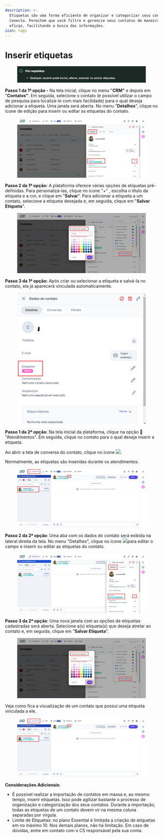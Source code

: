 ```yaml
---
description: >-
  Etiquetas são uma forma eficiente de organizar e categorizar seus contatos na
  Conecta. Permitem que você filtre e gerencie seus contatos de maneira mais
  eficaz, facilitando a busca das informações.
icon: tags
---
```


# Inserir etiquetas

<figure><img src="../../../.gitbook/assets/image (70).png" alt=""><figcaption></figcaption></figure>

**Passo 1 da 1ª opção -** Na tela inicial, clique no menu "**CRM"** e depois em "**Contatos"**. Em seguida, selecione o contato (é possível utilizar o campo de pesquisa para localizá-lo com mais facilidade) para o qual deseja adicionar a etiqueta. Uma janela será aberta. No menu "**Detalhes**", clique no ícone de edição para inserir ou editar as etiquetas do contato.

<figure><img src="../../../.gitbook/assets/Passo  1.jpg" alt=""><figcaption></figcaption></figure>

**Passo 2 da 1ª opção:** A plataforma oferece várias opções de etiquetas pré-definidas. Para personalizá-las, clique no ícone "+" , escolha o título da etiqueta e a cor, e clique em "**Salvar**". Para adicionar a etiqueta a um contato, selecione a etiqueta desejada e, em seguida, clique em "**Salvar Etiqueta**".

<figure><img src="../../../.gitbook/assets/Passo 2 de 1.jpg" alt=""><figcaption></figcaption></figure>

**Passo 3 da 1ª opção:** Após criar ou selecionar a etiqueta e salvá-la no contato, ela já aparecerá vinculada automaticamente.

<figure><img src="../../../.gitbook/assets/image (73).png" alt=""><figcaption></figcaption></figure>

**Passo 1 da 2ª opção:** Na tela inicial da plataforma, clique na opção 💬 "Atendimentos". Em seguida, clique no contato para o qual deseja inserir a etiqueta.

Ao abrir a tela de conversa do contato, clique no ícone ![](https://docs.helena.app/~gitbook/image?url=https%3A%2F%2F3176979156-files.gitbook.io%2F%7E%2Ffiles%2Fv0%2Fb%2Fgitbook-x-prod.appspot.com%2Fo%2Fspaces%252F3HTAyLM7hzj1t6Nt4ii2%252Fuploads%252FpWUSRo7FcdG7GmTdYDRs%252Fimage.png%3Falt%3Dmedia%26token%3D10468960-8577-4b7c-9772-896a856bbed5\&width=300\&dpr=4\&quality=100\&sign=425987a\&sv=2).

Normalmente, as etiquetas são inseridas durante os atendimentos.

<figure><img src="../../../.gitbook/assets/Passo 1 de 2.jpg" alt=""><figcaption></figcaption></figure>

**Passo 2 da 2ª opção**: Uma aba com os dados do contato será exibida na lateral direita da tela. No menu "Detalhes", clique no ícone ![](https://docs.helena.app/~gitbook/image?url=https%3A%2F%2F3176979156-files.gitbook.io%2F%7E%2Ffiles%2Fv0%2Fb%2Fgitbook-x-prod.appspot.com%2Fo%2Fspaces%252F3HTAyLM7hzj1t6Nt4ii2%252Fuploads%252F1dMYbEpXpq0n7z8XwdzT%252Fimage.png%3Falt%3Dmedia%26token%3D47bad4f1-eee1-4a32-b6d0-a39d0dc3cfb3\&width=300\&dpr=4\&quality=100\&sign=c0af8770\&sv=2)para editar o campo e inserir ou editar as etiquetas do contato.

<figure><img src="../../../.gitbook/assets/2 de 2.jpg" alt=""><figcaption></figcaption></figure>

**Passo 3 da 2ª opção**: Uma nova janela com as opções de etiquetas cadastradas será aberta. Selecione a(s) etiqueta(s) que deseja atrelar ao contato e, em seguida, clique em "**Salvar Etiqueta**".

<figure><img src="../../../.gitbook/assets/Passo 2 de 1 (1).jpg" alt=""><figcaption></figcaption></figure>

Veja como fica a visualização de um contato que possui uma etiqueta vinculada a ele.

<figure><img src="../../../.gitbook/assets/Passo 1 de 2 (1).jpg" alt=""><figcaption></figcaption></figure>

**Considerações Adicionais**:

* É possível realizar a importação de contatos em massa e, ao mesmo tempo, inserir etiquetas. Isso pode agilizar bastante o processo de organização e categorização dos seus contatos. Durante a importação, todas as etiquetas de um contato devem vir na mesma coluna separadas por vírgula.
* Limite de Etiquetas: no plano Essential é limitada a criação de etiquetas em no máximo 10. Nos demais planos, não há limitação. Em caso de dúvidas, entre em contato com o CS responsável pela sua conta.
